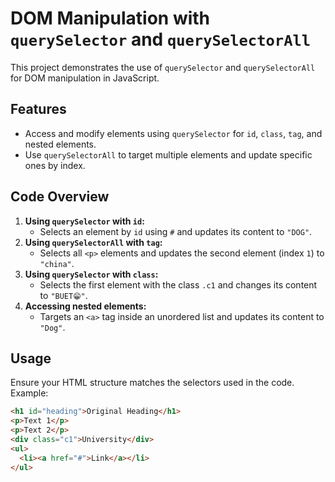 # DOM Manipulation with `querySelector` and `querySelectorAll`

This project demonstrates the use of `querySelector` and `querySelectorAll` for DOM manipulation in JavaScript.

## Features
- Access and modify elements using `querySelector` for `id`, `class`, `tag`, and nested elements.
- Use `querySelectorAll` to target multiple elements and update specific ones by index.

## Code Overview
1. **Using `querySelector` with `id`:**
   - Selects an element by `id` using `#` and updates its content to `"DOG"`.
2. **Using `querySelectorAll` with `tag`:**
   - Selects all `<p>` elements and updates the second element (index `1`) to `"china"`.
3. **Using `querySelector` with `class`:**
   - Selects the first element with the class `.c1` and changes its content to `"BUET😁"`.
4. **Accessing nested elements:**
   - Targets an `<a>` tag inside an unordered list and updates its content to `"Dog"`.

## Usage
Ensure your HTML structure matches the selectors used in the code. Example:
```html
<h1 id="heading">Original Heading</h1>
<p>Text 1</p>
<p>Text 2</p>
<div class="c1">University</div>
<ul>
  <li><a href="#">Link</a></li>
</ul>
```
